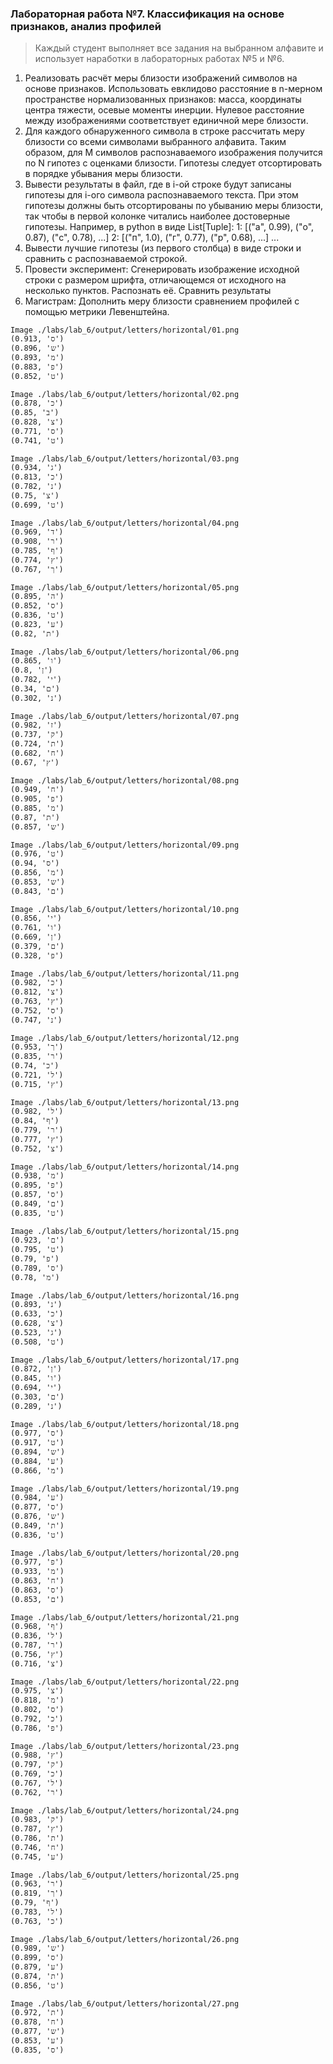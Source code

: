 ### Лабораторная работа №7. Классификация на основе признаков, анализ профилей
> Каждый студент выполняет все задания на выбранном алфавите и использует
наработки в лабораторных работах №5 и №6.
1. Реализовать расчёт меры близости изображений символов на основе признаков.
Использовать евклидово расстояние в n-мерном пространстве нормализованных
признаков: масса, координаты центра тяжести, осевые моменты инерции. Нулевое
расстояние между изображениями соответствует единичной мере близости.
2. Для каждого обнаруженного символа в строке рассчитать меру близости со всеми
символами выбранного алфавита. Таким образом, для М символов
распознаваемого изображения получится по N гипотез с оценками близости.
Гипотезы следует отсортировать в порядке убывания меры близости.
3. Вывести результаты в файл, где в i-ой строке будут записаны гипотезы для i-ого
символа распознаваемого текста. При этом гипотезы должны быть отсортированы
по убыванию меры близости, так чтобы в первой колонке читались наиболее
достоверные гипотезы. Например, в python в виде List[Tuple]:
1: [("а", 0.99), ("о", 0.87), ("с", 0.78), ...]
2: [("п", 1.0), ("г", 0.77), ("р", 0.68), ...]
...
4. Вывести лучшие гипотезы (из первого столбца) в виде строки и сравнить с
распознаваемой строкой.
5. Провести эксперимент: Сгенерировать изображение исходной строки с размером
шрифта, отличающемся от исходного на несколько пунктов. Распознать её.
Сравнить результаты
6. Магистрам: Дополнить меру близости сравнением профилей с помощью метрики Левенштейна.

```log
Image ./labs/lab_6/output/letters/horizontal/01.png
(0.913, 'ס')
(0.896, 'ש')
(0.893, 'מ')
(0.883, 'פ')
(0.852, 'ט')

Image ./labs/lab_6/output/letters/horizontal/02.png
(0.878, 'כ')
(0.85, 'ב')
(0.828, 'צ')
(0.771, 'ס')
(0.741, 'ט')

Image ./labs/lab_6/output/letters/horizontal/03.png
(0.934, 'ג')
(0.813, 'כ')
(0.782, 'נ')
(0.75, 'צ')
(0.699, 'ט')

Image ./labs/lab_6/output/letters/horizontal/04.png
(0.969, 'ד')
(0.908, 'ר')
(0.785, 'ף')
(0.774, 'ץ')
(0.767, 'ך')

Image ./labs/lab_6/output/letters/horizontal/05.png
(0.895, 'ה')
(0.852, 'ס')
(0.836, 'ט')
(0.823, 'ע')
(0.82, 'ת')

Image ./labs/lab_6/output/letters/horizontal/06.png
(0.865, 'ו')
(0.8, 'ן')
(0.782, 'י')
(0.34, 'ם')
(0.302, 'נ')

Image ./labs/lab_6/output/letters/horizontal/07.png
(0.982, 'ז')
(0.737, 'ק')
(0.724, 'ת')
(0.682, 'ח')
(0.67, 'ץ')

Image ./labs/lab_6/output/letters/horizontal/08.png
(0.949, 'ח')
(0.905, 'פ')
(0.885, 'מ')
(0.87, 'ת')
(0.857, 'ש')

Image ./labs/lab_6/output/letters/horizontal/09.png
(0.976, 'ט')
(0.94, 'ס')
(0.856, 'מ')
(0.853, 'ש')
(0.843, 'ם')

Image ./labs/lab_6/output/letters/horizontal/10.png
(0.856, 'י')
(0.761, 'ו')
(0.669, 'ן')
(0.379, 'ם')
(0.328, 'פ')

Image ./labs/lab_6/output/letters/horizontal/11.png
(0.982, 'כ')
(0.812, 'צ')
(0.763, 'ץ')
(0.752, 'ס')
(0.747, 'נ')

Image ./labs/lab_6/output/letters/horizontal/12.png
(0.953, 'ך')
(0.835, 'ר')
(0.74, 'כ')
(0.721, 'ל')
(0.715, 'ץ')

Image ./labs/lab_6/output/letters/horizontal/13.png
(0.982, 'ל')
(0.84, 'ף')
(0.779, 'ר')
(0.777, 'ץ')
(0.752, 'צ')

Image ./labs/lab_6/output/letters/horizontal/14.png
(0.938, 'מ')
(0.895, 'פ')
(0.857, 'ס')
(0.849, 'ם')
(0.835, 'ט')

Image ./labs/lab_6/output/letters/horizontal/15.png
(0.923, 'ם')
(0.795, 'ט')
(0.79, 'פ')
(0.789, 'ס')
(0.78, 'מ')

Image ./labs/lab_6/output/letters/horizontal/16.png
(0.893, 'נ')
(0.633, 'כ')
(0.628, 'צ')
(0.523, 'ג')
(0.508, 'ט')

Image ./labs/lab_6/output/letters/horizontal/17.png
(0.872, 'ן')
(0.845, 'ו')
(0.694, 'י')
(0.303, 'ם')
(0.289, 'נ')

Image ./labs/lab_6/output/letters/horizontal/18.png
(0.977, 'ס')
(0.917, 'ט')
(0.894, 'ש')
(0.884, 'ע')
(0.866, 'מ')

Image ./labs/lab_6/output/letters/horizontal/19.png
(0.984, 'ע')
(0.877, 'ס')
(0.876, 'ש')
(0.849, 'ת')
(0.836, 'ט')

Image ./labs/lab_6/output/letters/horizontal/20.png
(0.977, 'פ')
(0.933, 'מ')
(0.863, 'ח')
(0.863, 'ס')
(0.853, 'ם')

Image ./labs/lab_6/output/letters/horizontal/21.png
(0.968, 'ף')
(0.836, 'ל')
(0.787, 'ר')
(0.756, 'ץ')
(0.716, 'צ')

Image ./labs/lab_6/output/letters/horizontal/22.png
(0.975, 'צ')
(0.818, 'מ')
(0.802, 'ס')
(0.792, 'כ')
(0.786, 'פ')

Image ./labs/lab_6/output/letters/horizontal/23.png
(0.988, 'ץ')
(0.797, 'ק')
(0.769, 'כ')
(0.767, 'ל')
(0.762, 'ר')

Image ./labs/lab_6/output/letters/horizontal/24.png
(0.983, 'ק')
(0.787, 'ץ')
(0.786, 'ת')
(0.746, 'ח')
(0.745, 'ע')

Image ./labs/lab_6/output/letters/horizontal/25.png
(0.963, 'ר')
(0.819, 'ך')
(0.79, 'ף')
(0.783, 'ל')
(0.763, 'כ')

Image ./labs/lab_6/output/letters/horizontal/26.png
(0.989, 'ש')
(0.899, 'ס')
(0.879, 'ע')
(0.874, 'ת')
(0.856, 'ט')

Image ./labs/lab_6/output/letters/horizontal/27.png
(0.972, 'ת')
(0.878, 'ח')
(0.877, 'ש')
(0.853, 'ע')
(0.835, 'ס')
```